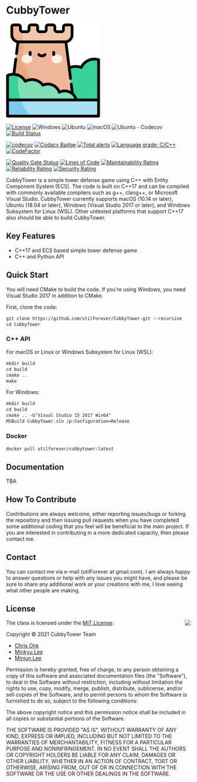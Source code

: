 # CubbyTower

<img src="./Medias/Logos/Logo.png" width=256 height=256 />

[![License](https://img.shields.io/badge/Licence-MIT-blue.svg)](https://github.com/utilForever/CubbyTower/blob/main/LICENSE) ![Windows](https://github.com/utilForever/CubbyTower/workflows/Windows/badge.svg) ![Ubuntu](https://github.com/utilForever/CubbyTower/workflows/Ubuntu/badge.svg) ![macOS](https://github.com/utilForever/CubbyTower/workflows/macOS/badge.svg) ![Ubuntu - Codecov](https://github.com/utilForever/CubbyTower/workflows/Ubuntu%20-%20Codecov/badge.svg) [![Build Status](https://travis-ci.com/utilForever/CubbyTower.svg?branch=main)](https://travis-ci.com/utilForever/CubbyTower)

[![codecov](https://codecov.io/gh/utilForever/CubbyTower/branch/main/graph/badge.svg)](https://codecov.io/gh/utilForever/CubbyTower)
[![Codacy Badge](https://app.codacy.com/project/badge/Grade/9aa9200b1ad246deab0263367343d867)](https://www.codacy.com/gh/utilForever/CubbyTower/dashboard?utm_source=github.com&amp;utm_medium=referral&amp;utm_content=utilForever/CubbyTower&amp;utm_campaign=Badge_Grade)
[![Total alerts](https://img.shields.io/lgtm/alerts/g/utilForever/CubbyTower.svg?logo=lgtm&logoWidth=18)](https://lgtm.com/projects/g/utilForever/CubbyTower/alerts/)
[![Language grade: C/C++](https://img.shields.io/lgtm/grade/cpp/g/utilForever/CubbyTower.svg?logo=lgtm&logoWidth=18)](https://lgtm.com/projects/g/utilForever/CubbyTower/context:cpp)
[![CodeFactor](https://www.codefactor.io/repository/github/utilforever/CubbyTower/badge)](https://www.codefactor.io/repository/github/utilforever/CubbyTower)

[![Quality Gate Status](https://sonarcloud.io/api/project_badges/measure?project=CubbyTower&metric=alert_status)](https://sonarcloud.io/dashboard?id=CubbyTower) [![Lines of Code](https://sonarcloud.io/api/project_badges/measure?project=CubbyTower&metric=ncloc)](https://sonarcloud.io/dashboard?id=CubbyTower) [![Maintainability Rating](https://sonarcloud.io/api/project_badges/measure?project=CubbyTower&metric=sqale_rating)](https://sonarcloud.io/dashboard?id=CubbyTower) [![Reliability Rating](https://sonarcloud.io/api/project_badges/measure?project=CubbyTower&metric=reliability_rating)](https://sonarcloud.io/dashboard?id=CubbyTower) [![Security Rating](https://sonarcloud.io/api/project_badges/measure?project=CubbyTower&metric=security_rating)](https://sonarcloud.io/dashboard?id=CubbyTower)



CubbyTower is a simple tower defense game using C++ with Entity Component System (ECS). The code is built on C++17 and can be compiled with commonly available compilers such as g++, clang++, or Microsoft Visual Studio. CubbyTower currently supports macOS (10.14 or later), Ubuntu (18.04 or later), Windows (Visual Studio 2017 or later), and Windows Subsystem for Linux (WSL). Other untested platforms that support C++17 also should be able to build CubbyTower.

## Key Features

  * C++17 and ECS based simple tower defense game
  * C++ and Python API

## Quick Start

You will need CMake to build the code. If you're using Windows, you need Visual Studio 2017 in addition to CMake.

First, clone the code:

```
git clone https://github.com/utilForever/CubbyTower.git --recursive
cd CubbyTower
```

### C++ API

For macOS or Linux or Windows Subsystem for Linux (WSL):

```
mkdir build
cd build
cmake ..
make
```

For Windows:

```
mkdir build
cd build
cmake .. -G"Visual Studio 15 2017 Win64"
MSBuild CubbyTower.sln /p:Configuration=Release
```

### Docker

```
docker pull utilforever/cubbytower:latest
```

## Documentation

TBA

## How To Contribute

Contributions are always welcome, either reporting issues/bugs or forking the repository and then issuing pull requests when you have completed some additional coding that you feel will be beneficial to the main project. If you are interested in contributing in a more dedicated capacity, then please contact me.

## Contact

You can contact me via e-mail (utilForever at gmail.com). I am always happy to answer questions or help with any issues you might have, and please be sure to share any additional work or your creations with me, I love seeing what other people are making.

## License

<img align="right" src="http://opensource.org/trademarks/opensource/OSI-Approved-License-100x137.png">

The class is licensed under the [MIT License](http://opensource.org/licenses/MIT):

Copyright &copy; 2021 CubbyTower Team

  * [Chris Ohk](http://www.github.com/utilForever)
  * [Minkyu Lee](https://github.com/red1108)
  * [Minjun Lee](https://github.com/IHIHHIHI)

Permission is hereby granted, free of charge, to any person obtaining a copy of this software and associated documentation files (the "Software"), to deal in the Software without restriction, including without limitation the rights to use, copy, modify, merge, publish, distribute, sublicense, and/or sell copies of the Software, and to permit persons to whom the Software is furnished to do so, subject to the following conditions:

The above copyright notice and this permission notice shall be included in all copies or substantial portions of the Software.

THE SOFTWARE IS PROVIDED "AS IS", WITHOUT WARRANTY OF ANY KIND, EXPRESS OR IMPLIED, INCLUDING BUT NOT LIMITED TO THE WARRANTIES OF MERCHANTABILITY, FITNESS FOR A PARTICULAR PURPOSE AND NONINFRINGEMENT. IN NO EVENT SHALL THE AUTHORS OR COPYRIGHT HOLDERS BE LIABLE FOR ANY CLAIM, DAMAGES OR OTHER LIABILITY, WHETHER IN AN ACTION OF CONTRACT, TORT OR OTHERWISE, ARISING FROM, OUT OF OR IN CONNECTION WITH THE SOFTWARE OR THE USE OR OTHER DEALINGS IN THE SOFTWARE.
